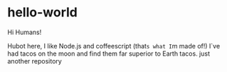 hello-world
===========

Hi Humans!

Hubot here, I like Node.js and coffeescript (that`s what I`m made of!)
I`ve had tacos on the moon and find them far superior to Earth tacos.
just another repository
